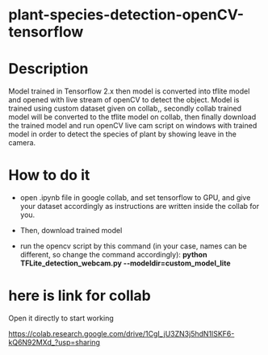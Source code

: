 # plant-species-detection-openCV-tensorflow

# Description
Model trained in Tensorflow 2.x then model is converted into tflite model and opened with live stream of openCV to detect the object. Model is trained using custom dataset given on collab,, secondly collab trained model will be converted to the tflite model on collab, then finally download the trained model and run openCV live cam script on windows with trained model in order to detect the species of plant by showing leave in the camera.

# How to do it
- open .ipynb file in google collab, and set tensorflow to GPU, and give your dataset accordingly as instructions are written inside the collab for you. 
* Then, download trained model
+ run the opencv script by this command (in your case, names can be different, so change the command accordingly): **python TFLite_detection_webcam.py --modeldir=custom_model_lite**

# here is link for collab
Open it directly to start working

https://colab.research.google.com/drive/1CgI_jU3ZN3j5hdN1lSKF6-kQ6N92MXd_?usp=sharing
